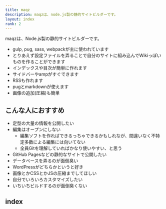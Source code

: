 ```yaml
---
title: maqz
description: maqzは、node.js製の静的サイトビルダーです。
layout: index
rank: 2
---
```

maqzは、Node.js製の静的サイトビルダーです。

- gulp, pug, sass, webpackが主に使われています
- とりあえず設定ファイルを弄ることで自分のサイトに組み込んでWikiっぽいものを作ることができます
- インデックスや目次が簡単に作れます
- サイドバーやampがすぐできます
- RSSも作れます
- pugとmarkdownが使えます
- 画像の追加(圧縮)も簡単

## こんな人におすすめ
- 定型の大量の情報を公開したい
- 編集はオープンにしない
  * 編集ソフトを作ればできるっちゃできるかもしれなが、間違いなく不特定多数による編集には向いてない
  * 全員Gitを理解していればかなり使いやすい、と思う
- GitHub Pagesなどの静的なサイトで公開したい
- データベースを弄るのが面倒臭い
- WordPressがどちらかというと好き
- 画像とかCSSとかJSの圧縮までしてほしい
- 自分でいろいろカスタマイズしたい
- いちいちビルドするのが面倒臭くない

## index
